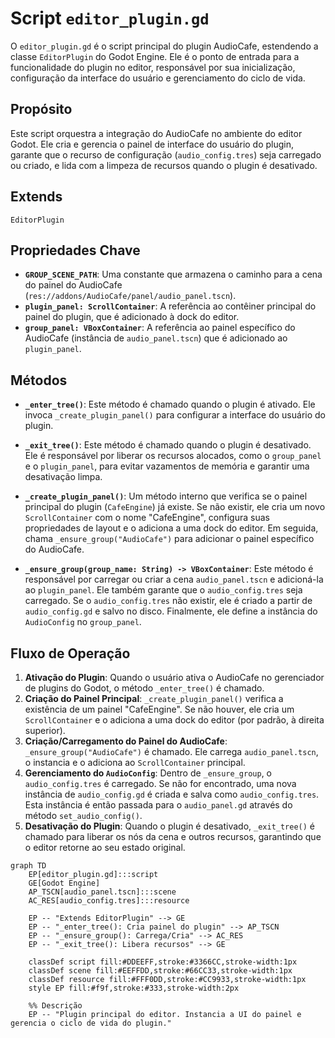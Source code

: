 # Script `editor_plugin.gd`

O `editor_plugin.gd` é o script principal do plugin AudioCafe, estendendo a classe `EditorPlugin` do Godot Engine. Ele é o ponto de entrada para a funcionalidade do plugin no editor, responsável por sua inicialização, configuração da interface do usuário e gerenciamento do ciclo de vida.

## Propósito

Este script orquestra a integração do AudioCafe no ambiente do editor Godot. Ele cria e gerencia o painel de interface do usuário do plugin, garante que o recurso de configuração (`audio_config.tres`) seja carregado ou criado, e lida com a limpeza de recursos quando o plugin é desativado.

## Extends

`EditorPlugin`

## Propriedades Chave

*   **`GROUP_SCENE_PATH`**: Uma constante que armazena o caminho para a cena do painel do AudioCafe (`res://addons/AudioCafe/panel/audio_panel.tscn`).
*   **`plugin_panel: ScrollContainer`**: A referência ao contêiner principal do painel do plugin, que é adicionado à dock do editor.
*   **`group_panel: VBoxContainer`**: A referência ao painel específico do AudioCafe (instância de `audio_panel.tscn`) que é adicionado ao `plugin_panel`.

## Métodos

*   **`_enter_tree()`**: Este método é chamado quando o plugin é ativado. Ele invoca `_create_plugin_panel()` para configurar a interface do usuário do plugin.

*   **`_exit_tree()`**: Este método é chamado quando o plugin é desativado. Ele é responsável por liberar os recursos alocados, como o `group_panel` e o `plugin_panel`, para evitar vazamentos de memória e garantir uma desativação limpa.

*   **`_create_plugin_panel()`**: Um método interno que verifica se o painel principal do plugin (`CafeEngine`) já existe. Se não existir, ele cria um novo `ScrollContainer` com o nome "CafeEngine", configura suas propriedades de layout e o adiciona a uma dock do editor. Em seguida, chama `_ensure_group("AudioCafe")` para adicionar o painel específico do AudioCafe.

*   **`_ensure_group(group_name: String) -> VBoxContainer`**: Este método é responsável por carregar ou criar a cena `audio_panel.tscn` e adicioná-la ao `plugin_panel`. Ele também garante que o `audio_config.tres` seja carregado. Se o `audio_config.tres` não existir, ele é criado a partir de `audio_config.gd` e salvo no disco. Finalmente, ele define a instância do `AudioConfig` no `group_panel`.

## Fluxo de Operação

1.  **Ativação do Plugin**: Quando o usuário ativa o AudioCafe no gerenciador de plugins do Godot, o método `_enter_tree()` é chamado.
2.  **Criação do Painel Principal**: `_create_plugin_panel()` verifica a existência de um painel "CafeEngine". Se não houver, ele cria um `ScrollContainer` e o adiciona a uma dock do editor (por padrão, à direita superior).
3.  **Criação/Carregamento do Painel do AudioCafe**: `_ensure_group("AudioCafe")` é chamado. Ele carrega `audio_panel.tscn`, o instancia e o adiciona ao `ScrollContainer` principal.
4.  **Gerenciamento do `AudioConfig`**: Dentro de `_ensure_group`, o `audio_config.tres` é carregado. Se não for encontrado, uma nova instância de `audio_config.gd` é criada e salva como `audio_config.tres`. Esta instância é então passada para o `audio_panel.gd` através do método `set_audio_config()`.
5.  **Desativação do Plugin**: Quando o plugin é desativado, `_exit_tree()` é chamado para liberar os nós da cena e outros recursos, garantindo que o editor retorne ao seu estado original.

```mermaid
graph TD
    EP[editor_plugin.gd]:::script
    GE[Godot Engine]
    AP_TSCN[audio_panel.tscn]:::scene
    AC_RES[audio_config.tres]:::resource

    EP -- "Extends EditorPlugin" --> GE
    EP -- "_enter_tree(): Cria painel do plugin" --> AP_TSCN
    EP -- "_ensure_group(): Carrega/Cria" --> AC_RES
    EP -- "_exit_tree(): Libera recursos" --> GE

    classDef script fill:#DDEEFF,stroke:#3366CC,stroke-width:1px
    classDef scene fill:#EEFFDD,stroke:#66CC33,stroke-width:1px
    classDef resource fill:#FFF0DD,stroke:#CC9933,stroke-width:1px
    style EP fill:#f9f,stroke:#333,stroke-width:2px

    %% Descrição
    EP -- "Plugin principal do editor. Instancia a UI do painel e gerencia o ciclo de vida do plugin."
```